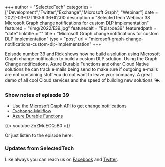 +++
author = "SelectedTech"
categories = ["Development","Twitter","Exchange","Microsoft Graph", "Webinar"]
date = 2022-03-07T19:56:36+02:00
description = "SelectedTech Webinar 38 Microsoft Graph change notifications for custom DLP implementation"
featured = "/img/2022/E39.jpg"
featuredalt = "Episode39"
featuredpath = "date"
linktitle = ""
title = "Microsoft Graph change notifications for custom DLP implementation"
type = "post"
url = "microsoft-graph-change-notifications-custom-dlp-implementation"
+++

Episode number 39 and Rick shows how he build a solution using Microsoft Graph change notification to build a custom DLP solution. Using the Graph Change notifications, Azure Durable Functions and other Cloud Native solutions he can track e-mails being send to make sure if outgoing e-mails are not containing stuff you do not want to leave your company. A great demo of all cool Cloud services and the speed of building new solutions 🌤️.

### Show notes of episode 39

- [Use the Microsoft Graph API to get change notifications](https://docs.microsoft.com/graph/api/resources/webhooks?view=graph-rest-1.0)
- [Exchange Mailflow](https://docs.microsoft.com/exchange/mail-flow/mail-flow?view=exchserver-2019)
- [Azure Durable Functions](https://docs.microsoft.com/azure/azure-functions/durable/durable-functions-overview?tabs=csharp)

{{< youtube ZnZMuECQaB0 >}}

Or just listen to the episode here:

### Updates from SelectedTech

Like always you can reach us on [Facebook](https://www.facebook.com/SelectedTechPage/) and [Twitter](https://twitter.com/selectedtech).
